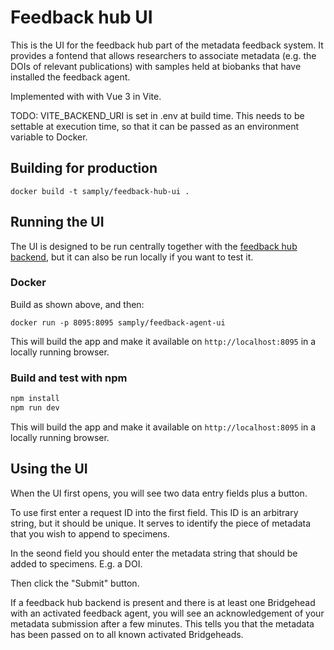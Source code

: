 # Feedback hub UI
This is the UI for the feedback hub part of the metadata feedback system. It
provides a fontend that allows researchers to associate metadata (e.g. the DOIs of relevant publications) with
samples held at biobanks that have installed the feedback agent.

Implemented with with Vue 3 in Vite.

TODO: VITE_BACKEND_URI is set in .env at build time. This needs to be settable at execution time, so that it can be passed as an environment variable to Docker.

## Building for production
``` code
docker build -t samply/feedback-hub-ui .
```

## Running the UI
The UI is designed to be run centrally together with the [feedback hub backend](https://github.com/samply/feedback-hub),
but it can also be run locally if you want to test it.

### Docker
Build as shown above, and then:
``` code
docker run -p 8095:8095 samply/feedback-agent-ui
```
This will build the app and make it available on ```http://localhost:8095``` in a locally
running browser.

### Build and test with npm

```sh
npm install
npm run dev
```
This will build the app and make it available on ```http://localhost:8095``` in a locally
running browser.

## Using the UI
When the UI first opens, you will see two data entry fields plus a button.

To use first enter a request ID into the first field. This ID is an arbitrary string, but it should be unique. It serves to identify the piece of metadata that you wish to append to specimens.

In the seond field you should enter the metadata string that should be added to specimens. E.g. a DOI.

Then click the "Submit" button.

If a feedback hub backend is present and there is at least one Bridgehead with an activated feedback agent, you will
see an acknowledgement of your metadata submission after a few minutes. This tells you that
the metadata has been passed on to all known activated Bridgeheads.

